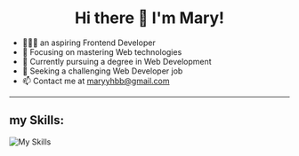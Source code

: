 <h1 align="center">Hi there 👋 I'm Mary!</h1>

- 👩🏻‍💻 an aspiring Frontend Developer
- 🚀 Focusing on mastering Web technologies
- 🔭 Currently pursuing a degree in Web Development
- 👀 Seeking a challenging Web Developer job
- 📫 Contact me at maryyhbb@gmail.com


------------------

## my Skills:

![My Skills](https://skillicons.dev/icons?i=html,css,js,ts,react,angular,next,webpack,git,github,vscode,md)


